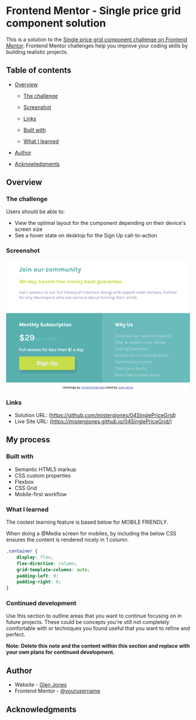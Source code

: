 # Frontend Mentor - Single price grid component solution

This is a solution to the [Single price grid component challenge on Frontend Mentor](https://www.frontendmentor.io/challenges/single-price-grid-component-5ce41129d0ff452fec5abbbc). Frontend Mentor challenges help you improve your coding skills by building realistic projects.

## Table of contents

-   [Overview](#overview)

    -   [The challenge](#the-challenge)
    -   [Screenshot](#screenshot)
    -   [Links](#links)

    -   [Built with](#built-with)
    -   [What I learned](#what-i-learned)

-   [Author](#author)
-   [Acknowledgments](#acknowledgments)

## Overview

### The challenge

Users should be able to:

-   View the optimal layout for the component depending on their device's screen size
-   See a hover state on desktop for the Sign Up call-to-action

### Screenshot

![](./screenshot.png)

### Links

-   Solution URL: (https://github.com/mistergjones/04SinglePriceGrid)
-   Live Site URL: (https://mistergjones.github.io/04SinglePriceGrid/)

## My process

### Built with

-   Semantic HTML5 markup
-   CSS custom properties
-   Flexbox
-   CSS Grid
-   Mobile-first workflow

### What I learned

The coolest learning feature is based below for MOBILE FRIENDLY.

When doing a @Media screen for mobiles, by including the below CSS ensures the content is rendered nicely in 1 column.

```css
.container {
    display: flex;
    flex-direction: column;
    grid-template-columns: auto;
    padding-left: 0;
    padding-right: 0;
}
```

### Continued development

Use this section to outline areas that you want to continue focusing on in future projects. These could be concepts you're still not completely comfortable with or techniques you found useful that you want to refine and perfect.

**Note: Delete this note and the content within this section and replace with your own plans for continued development.**

## Author

-   Website - [Glen Jones](https://www.glenjones.com.au)
-   Frontend Mentor - [@yourusername](https://www.frontendmentor.io/profile/yourusername)

## Acknowledgments

